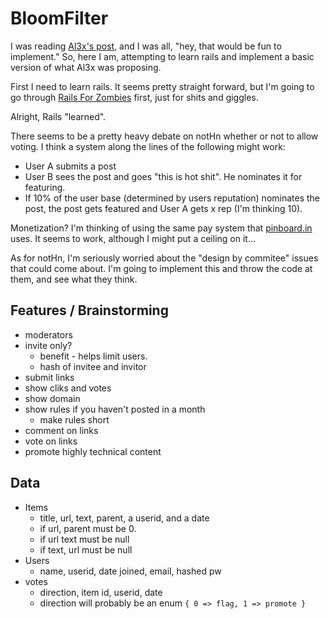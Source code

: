 # BloomFilter

I was reading [Al3x's post][], and I was all, "hey, that would be fun to implement." So, here I am, attempting to learn rails and implement a basic version of what Al3x was proposing.

First I need to learn rails. It seems pretty straight forward, but I'm going to go through [Rails For Zombies][] first, just for shits and giggles.

Alright, Rails "learned".

There seems to be a pretty heavy debate on notHn whether or not to allow voting. I think a system along the lines of the following might work:

 * User A submits a post
 * User B sees the post and goes "this is hot shit". He nominates it for featuring.
 * If 10% of the user base (determined by users reputation) nominates the post, the post gets featured and User A gets x rep (I'm thinking 10).

Monetization? I'm thinking of using the same pay system that [pinboard.in][] uses. It seems to work, although I might put a ceiling on it...

As for notHn, I'm seriously worried about the "design by commitee" issues that could come about. I'm going to implement this and throw the code at them, and see what they think.

[Rails For Zombies]: http://railsforzombies.org
[Al3x's Post]: http://al3x.net/2011/02/22/solving-the-hacker-news-problem.html
[pinboard.in]: http://pinboard.in/about/

## Features / Brainstorming

 * moderators
 * invite only?
   * benefit - helps limit users.
   * hash of invitee and invitor
 * submit links
 * show cliks and votes
 * show domain
 * show rules if you haven't posted in a month
   * make rules short
 * comment on links
 * vote on links
 * promote highly technical content

## Data

 * Items
   * title, url, text, parent, a userid, and a date
   * if url, parent must be 0.
   * if url text must be null
   * if text, url must be null
 * Users
   * name, userid, date joined, email, hashed pw
 * votes
   * direction, item id, userid, date
   * direction will probably be an enum `{ 0 => flag, 1 => promote }`

